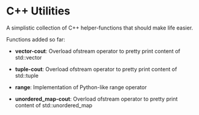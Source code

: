 # C++ Utilities

A simplistic collection of C++ helper-functions that should make life easier.

Functions added so far:

* **vector-cout**:  Overload ofstream operator to pretty print content of std::vector

* **tuple-cout**:   Overload ofstream operator to pretty print content of std::tuple

* **range**:        Implementation of Python-like range operator

* **unordered_map-cout**:  Overload ofstream operator to pretty print content of std::unordered_map
